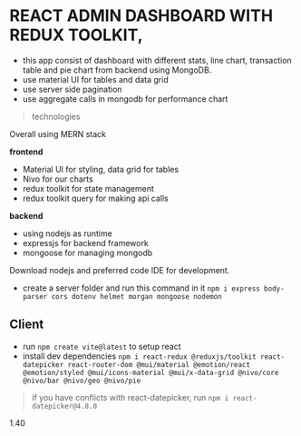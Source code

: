 # REACT ADMIN DASHBOARD WITH REDUX TOOLKIT, 

- this app consist of dashboard with different stats, line chart, transaction table and pie chart from backend using MongoDB.
- use material UI for tables and data grid
- use server side pagination
- use aggregate calls in mongodb for performance chart

> technologies

Overall using MERN stack

**frontend**
- Material UI for styling, data grid for tables
- Nivo for our charts
- redux toolkit for state management
- redux toolkit query for making api calls

**backend**
- using nodejs as runtime
- expressjs for backend framework
- mongoose for managing mongodb

Download nodejs and preferred code IDE for development.

- create a server folder and run this command in it `npm i express body-parser cors dotenv helmet morgan mongoose nodemon`

## Client
- run `npm create vite@latest` to setup react
- install dev dependencies `npm i react-redux @reduxjs/toolkit react-datepicker react-router-dom @mui/material @emotion/react @emotion/styled @mui/icons-material @mui/x-data-grid @nivo/core @nivo/bar @nivo/geo @nivo/pie`

> if you have conflicts with react-datepicker, run `npm i react-datepicker@4.8.0`

1.40